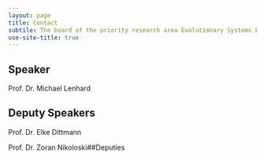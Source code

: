 ```yaml
---
layout: page
title: Contact
subtile: The board of the priority research area Evolutionary Systems Biology
use-site-title: true
---
```





## Speaker

Prof. Dr. Michael Lenhard

 
## Deputy Speakers

Prof. Dr. Elke Dittmann

Prof. Dr. Zoran Nikoloski##Deputies

